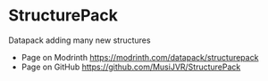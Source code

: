 # StructurePack
Datapack adding many new structures

- Page on Modrinth https://modrinth.com/datapack/structurepack
- Page on GitHub https://github.com/MusiJVR/StructurePack